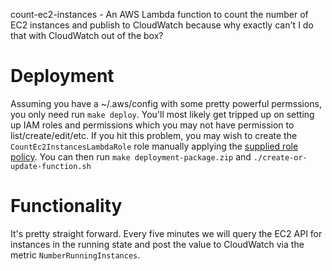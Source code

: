count-ec2-instances - An AWS Lambda function to count the number of EC2 instances and publish to CloudWatch because why exactly can't I do that with CloudWatch out of the box?


# Deployment
Assuming you have a ~/.aws/config with some pretty powerful permssions, you only need run `make deploy`.  You'll most likely get tripped up on setting up IAM roles and permissions which you may not have permission to list/create/edit/etc.  If you hit this problem, you may wish to create the `CountEc2InstancesLambdaRole` role manually applying the [supplied role policy](lambda-role-policy.json).  You can then run `make deployment-package.zip` and `./create-or-update-function.sh`

# Functionality
It's pretty straight forward. Every five minutes we will query the EC2 API for instances in the running state and post the value to CloudWatch via the metric `NumberRunningInstances`.

